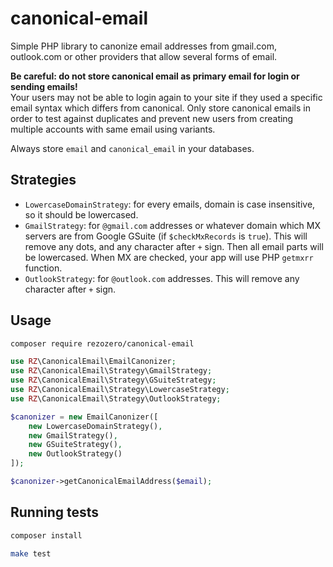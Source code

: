 # canonical-email
Simple PHP library to canonize email addresses from gmail.com, outlook.com or other providers that allow several forms of email.

**Be careful: do not store canonical email as primary email for login or sending emails!**    
Your users may not be able to login again to your site if they used a specific email syntax which differs from canonical. Only store canonical emails in order to test against duplicates and prevent new users from creating multiple accounts with same email using variants.

Always store `email` and `canonical_email` in your databases.

## Strategies

- `LowercaseDomainStrategy`: for every emails, domain is case insensitive, so it should be lowercased.
- `GmailStrategy`: for `@gmail.com` addresses or whatever domain which MX servers are from Google GSuite (if `$checkMxRecords` is `true`). This will remove any dots, and any character after `+` sign. Then all email parts will be lowercased. When MX are checked, your app will use PHP `getmxrr` function.
- `OutlookStrategy`: for `@outlook.com` addresses. This will remove any character after `+` sign.

## Usage

```bash
composer require rezozero/canonical-email
```

```php
use RZ\CanonicalEmail\EmailCanonizer;
use RZ\CanonicalEmail\Strategy\GmailStrategy;
use RZ\CanonicalEmail\Strategy\GSuiteStrategy;
use RZ\CanonicalEmail\Strategy\LowercaseStrategy;
use RZ\CanonicalEmail\Strategy\OutlookStrategy;

$canonizer = new EmailCanonizer([
    new LowercaseDomainStrategy(),
    new GmailStrategy(),
    new GSuiteStrategy(),
    new OutlookStrategy()
]);

$canonizer->getCanonicalEmailAddress($email);
```

## Running tests

```bash
composer install

make test
```
